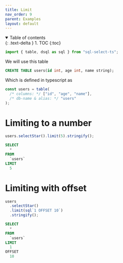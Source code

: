 ```yaml
---
title: Limit
nav_order: 9
parent: Examples
layout: default
---
```


<details open markdown="block">
  <summary>
    Table of contents
  </summary>
  {: .text-delta }
1. TOC
{:toc}
</details>

```ts
import { table, dsql as sql } from "sql-select-ts";
```

We will use this table

```sql
CREATE TABLE users(id int, age int, name string);
```

Which is defined in typescript as

```ts
const users = table(
  /* columns: */ ["id", "age", "name"],
  /* db-name & alias: */ "users"
);
```

# Limiting to a number

```ts
users.selectStar().limit(5).stringify();
```

```sql
SELECT
  *
FROM
  `users`
LIMIT
  5
```

# Limiting with offset

```ts
users
  .selectStar()
  .limit(sql`1 OFFSET 10`)
  .stringify();
```

```sql
SELECT
  *
FROM
  `users`
LIMIT
  1
OFFSET
  10
```
